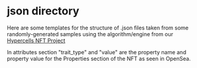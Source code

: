 # json directory

Here are some templates for the structure of .json files taken from some randomly-generated samples using the algorithm/engine from our [Hypercells NFT Project](https://hypercells.herokuapp.com/ "coming soon!")

In attributes section "trait_type" and "value" are the property name and property value for the Properties section of the NFT as seen in OpenSea.

